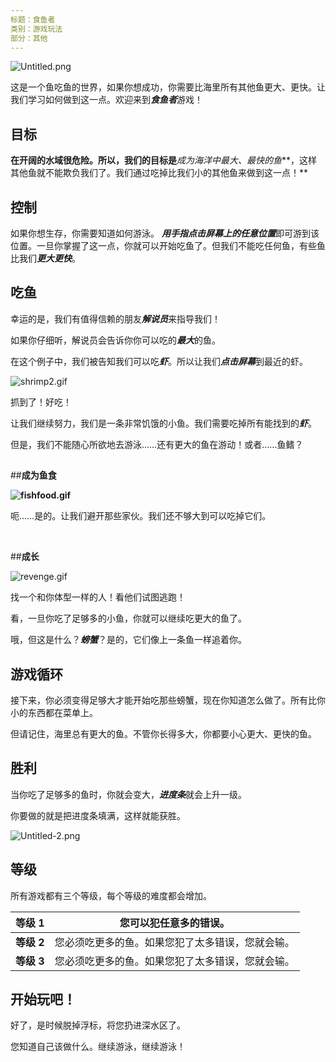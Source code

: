 ```yaml
---
标题：食鱼者
类别：游戏玩法
部分：其他
---
```

![Untitled.png](https://help.Studycat.com/hc/article_attachments/34916165069849)

这是一个鱼吃鱼的世界，如果你想成功，你需要比海里所有其他鱼更大、更快。让我们学习如何做到这一点。欢迎来到***食鱼者***游戏！



## **目标**

**在开阔的水域很危险。所以，我们的目标是***成为海洋中最大、最快的鱼***，这样其他鱼就不能欺负我们了。我们通过吃掉比我们小的其他鱼来做到这一点！**



## **控制**

如果你想生存，你需要知道如何游泳。 ***用手指点击屏幕上的任意位置***即可游到该位置。一旦你掌握了这一点，你就可以开始吃鱼了。但我们不能吃任何鱼，有些鱼比我们***更大更快***。



## **吃鱼**

幸运的是，我们有值得信赖的朋友***解说员***来指导我们！

如果你仔细听，解说员会告诉你你可以吃的***最大***的鱼。



在这个例子中，我们被告知我们可以吃***虾***。所以让我们***点击屏幕***到最近的虾。




![shrimp2.gif](https://help.Studycat.com/hc/article_attachments/34916149686297)

抓到了！好吃！

让我们继续努力，我们是一条非常饥饿的小鱼。我们需要吃掉所有能找到的***虾***。

但是，我们不能随心所欲地去游泳……还有更大的鱼在游动！或者……鱼鳍？

##

##**成为鱼食**

**![fishfood.gif](https://help.Studycat.com/hc/article_attachments/34918253174937)**

呃……是的。让我们避开那些家伙。我们还不够大到可以吃掉它们。

 

##**成长**

![revenge.gif](https://help.Studycat.com/hc/article_attachments/34918253176345)

找一个和你体型一样的人！看他们试图逃跑！

看，一旦你吃了足够多的小鱼，你就可以继续吃更大的鱼了。

哦，但这是什么？***螃蟹***？是的，它们像上一条鱼一样追着你。



## **游戏循环**

接下来，你必须变得足够大才能开始吃那些螃蟹，现在你知道怎么做了。所有比你小的东西都在菜单上。

但请记住，海里总有更大的鱼。不管你长得多大，你都要小心更大、更快的鱼。



## **胜利**

当你吃了足够多的鱼时，你就会变大，***进度条***就会上升一级。

你要做的就是把进度条填满，这样就能获胜。

![Untitled-2.png](https://help.Studycat.com/hc/article_attachments/34918234335641)

## **等级**

所有游戏都有三个等级，每个等级的难度都会增加。

| **等级 1** | 您可以犯任意多的错误。 |
| --- | --- |
| **等级 2** | 您必须吃更多的鱼。如果您犯了太多错误，您就会输。 |
| **等级 3** | 您必须吃更多的鱼。如果您犯了太多错误，您就会输。 |

## 

## **开始玩吧！**

好了，是时候脱掉浮标，将您扔进深水区了。

您知道自己该做什么。继续游泳，继续游泳！